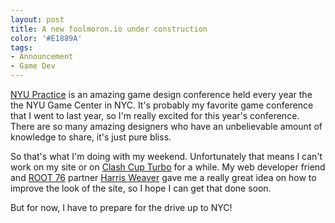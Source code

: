```yaml
---
layout: post
title: A new foolmoron.io under construction
color: '#E1889A'
tags:
- Announcement
- Game Dev
---
```


[NYU Practice](http://gamecenter.nyu.edu/practice/) is an amazing game design conference held every year the the NYU Game Center in NYC. It's probably my favorite game conference that I went to last year, so I'm really excited for this year's conference. There are so many amazing designers who have an unbelievable amount of knowledge to share, it's just pure bliss.

So that's what I'm doing with my weekend. Unfortunately that means I can't work on my site or on [Clash Cup Turbo](http://www.clashcupturbo.com) for a while. My web developer friend and [ROOT 76](http://www.root76.io) partner [Harris Weaver](http://www.harrisweaver.com) gave me a really great idea on how to improve the look of the site, so I hope I can get that done soon.

But for now, I have to prepare for the drive up to NYC!
